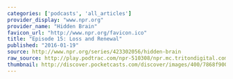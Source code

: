 ```yaml
---
categories: ['podcasts', 'all_articles']
provider_display: "www.npr.org"
provider_name: "Hidden Brain"
favicon_url: "http://www.npr.org/favicon.ico"
title: "Episode 15: Loss and Renewal"
published: "2016-01-19"
source: http://www.npr.org/series/423302056/hidden-brain
raw_source: http://play.podtrac.com/npr-510308/npr.mc.tritondigital.com/NPR_510308/media/anon.npr-mp3/npr/hiddenbrain/2015/12/20151223_hiddenbrain_mshankar.mp3?orgId=1&d=1589&p=510308&story=460837941&t=podcast&e=460837941&ft=pod&f=510308
thumbnail: http://discover.pocketcasts.com/discover/images/400/7868f900-21de-0133-2464-059c869cc4eb.jpg
---
```

